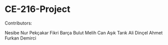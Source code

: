# CE-216-Project
Contributors:

Nesibe Nur Pekçakar
Fikri Barça Bulut
Melih Can Aşık
Tarık Ali Dinçel
Ahmet Furkan Demirci
